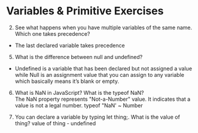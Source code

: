 #  Variables & Primitive Exercises

2. See what happens when you have multiple variables of the same name. Which one takes precedence?
  -  The last declared variable takes precedence

5. What is the difference between null and undefined?
  - Undefined is a variable that has been declared but not assigned a value while Null is an assignment value that you can assign to any variable which basically means it’s blank or empty.

6. What is NaN in JavaScript? What is the typeof NaN?  
  The NaN property represents "Not-a-Number" value. It indicates that a value is not a legal number.
  typeof "NaN' ~ Number

7. You can declare a variable by typing let thing;. What is the value of thing?
value of thing -  undefined